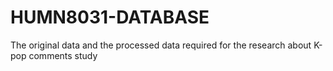 # HUMN8031-DATABASE
The original data and the processed data required for the research about K-pop comments study
